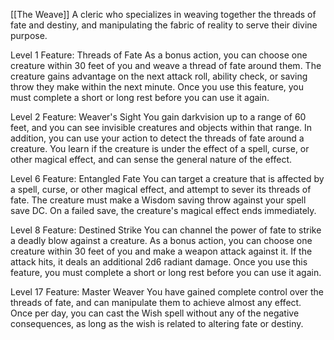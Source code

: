 [[The Weave]]
A cleric who specializes in weaving together the threads of fate and destiny, and manipulating the fabric of reality to serve their divine purpose.

Level 1 Feature: Threads of Fate As a bonus action, you can choose one creature within 30 feet of you and weave a thread of fate around them. The creature gains advantage on the next attack roll, ability check, or saving throw they make within the next minute. Once you use this feature, you must complete a short or long rest before you can use it again.

Level 2 Feature: Weaver's Sight You gain darkvision up to a range of 60 feet, and you can see invisible creatures and objects within that range. In addition, you can use your action to detect the threads of fate around a creature. You learn if the creature is under the effect of a spell, curse, or other magical effect, and can sense the general nature of the effect.

Level 6 Feature: Entangled Fate You can target a creature that is affected by a spell, curse, or other magical effect, and attempt to sever its threads of fate. The creature must make a Wisdom saving throw against your spell save DC. On a failed save, the creature's magical effect ends immediately.

Level 8 Feature: Destined Strike You can channel the power of fate to strike a deadly blow against a creature. As a bonus action, you can choose one creature within 30 feet of you and make a weapon attack against it. If the attack hits, it deals an additional 2d6 radiant damage. Once you use this feature, you must complete a short or long rest before you can use it again.

Level 17 Feature: Master Weaver You have gained complete control over the threads of fate, and can manipulate them to achieve almost any effect. Once per day, you can cast the Wish spell without any of the negative consequences, as long as the wish is related to altering fate or destiny.